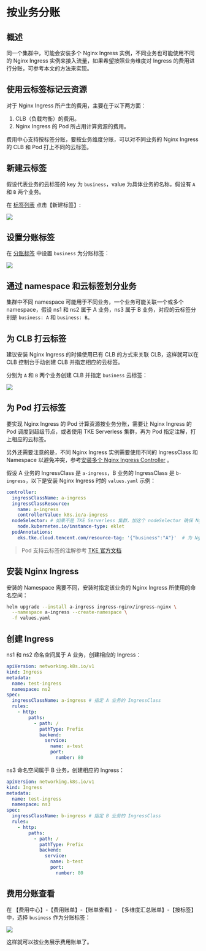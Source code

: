 # 按业务分账

## 概述

同一个集群中，可能会安装多个 Nginx Ingress 实例，不同业务也可能使用不同的 Nginx Ingress 实例来接入流量，如果希望按照业务维度对 Ingress 的费用进行分账，可参考本文的方法来实现。

## 使用云标签标记云资源

对于 Nginx Ingress 所产生的费用，主要在于以下两方面：
1. CLB（负载均衡）的费用。
2. Nginx Ingress 的 Pod 所占用计算资源的费用。

费用中心支持按标签分账，要按业务维度分账，可以对不同业务的 Nginx Ingress 的 CLB 和 Pod 打上不同的云标签。

## 新建云标签

假设代表业务的云标签的 key 为 `business`，value 为具体业务的名称，假设有 `A` 和 `B` 两个业务。

在 [标签列表](https://console.cloud.tencent.com/tag/taglist) 点击【新建标签】:

![](https://image-host-1251893006.cos.ap-chengdu.myqcloud.com/2024%2F05%2F21%2F20240521201634.png)

## 设置分账标签

在 [分账标签](https://console.cloud.tencent.com/expense/tag) 中设置 `business` 为分账标签：

![](https://image-host-1251893006.cos.ap-chengdu.myqcloud.com/2024%2F05%2F21%2F20240521204515.png)

## 通过 namespace 和云标签划分业务

集群中不同 namespace 可能用于不同业务，一个业务可能关联一个或多个 namespace，假设 ns1 和 ns2 属于 A 业务，ns3 属于 B 业务，对应的云标签分别是 `business: A` 和 `business: B`。

## 为 CLB 打云标签

建议安装 Nginx Ingress 的时候使用已有 CLB 的方式来关联 CLB，这样就可以在 CLB 控制台手动创建 CLB 并指定相应的云标签。

分别为 `A` 和 `B` 两个业务创建 CLB 并指定 `business` 云标签：

![](https://image-host-1251893006.cos.ap-chengdu.myqcloud.com/2024%2F05%2F21%2F20240521201856.png)

## 为 Pod 打云标签

要实现 Nginx Ingress 的 Pod 计算资源按业务分账，需要让 Nginx Ingress 的 Pod 调度到超级节点，或者使用 TKE Serverless 集群，再为 Pod 指定注解，打上相应的云标签。

另外还需要注意的是，不同 Nginx Ingress 实例需要使用不同的 IngressClass 和 Namespace 以避免冲突，参考[安装多个 Nginx Ingress Controller](./multi-ingress-controller.md) 。

假设 A 业务的 IngressClass 是 `a-ingress`，B 业务的 IngressClass 是 `b-ingress`，以下是安装 Nginx Ingress 时的 `values.yaml` 示例：

```yaml title="values.yaml"
controller:
  ingressClassName: a-ingress
  ingressClassResource:
    name: a-ingress
    controllerValue: k8s.io/a-ingress
  nodeSelector: # 如果不是 TKE Serverless 集群，加这个 nodeSelector 确保 Nginx Ingress 调度到超级节点上去
    node.kubernetes.io/instance-type: eklet
  podAnnotations:
    eks.tke.cloud.tencent.com/resource-tag: '{"business":"A"}'  # 为 Nginx Ingress 的 Pod 指定云标签
```

> Pod 支持云标签的注解参考 [TKE 官方文档](https://cloud.tencent.com/document/product/457/44173#d856d745-1797-4b19-b10a-9bce4c0bd54c)

## 安装 Nginx Ingress

安装的 Namespace 需要不同，安装时指定该业务的 Nginx Ingress 所使用的命名空间：

```bash
helm upgrade --install a-ingress ingress-nginx/ingress-nginx \
  --namespace a-ingress --create-namespace \
  -f values.yaml
```

## 创建 Ingress

ns1 和 ns2 命名空间属于 A 业务，创建相应的 Ingress：

```yaml
apiVersion: networking.k8s.io/v1
kind: Ingress
metadata:
  name: test-ingress
  namespace: ns2
spec:
  ingressClassName: a-ingress # 指定 A 业务的 IngressClass
  rules:
    - http:
        paths:
          - path: /
            pathType: Prefix
            backend:
              service:
                name: a-test
                port:
                  number: 80
```

ns3 命名空间属于 B 业务，创建相应的 Ingress：

```yaml
apiVersion: networking.k8s.io/v1
kind: Ingress
metadata:
  name: test-ingress
  namespace: ns3
spec:
  ingressClassName: b-ingress # 指定 B 业务的 IngressClass
  rules:
    - http:
        paths:
          - path: /
            pathType: Prefix
            backend:
              service:
                name: b-test
                port:
                  number: 80
```

## 费用分账查看

在 【费用中心】-【费用账单】-【账单查看】- 【多维度汇总账单】-【按标签】中，选择 `business` 作为分账标签：

![](https://image-host-1251893006.cos.ap-chengdu.myqcloud.com/2024%2F05%2F21%2F20240521204737.png)

这样就可以按业务展示费用账单了。
